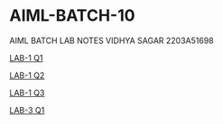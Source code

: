# AIML-BATCH-10

AIML BATCH LAB NOTES
VIDHYA SAGAR
2203A51698

[LAB-1 Q1](https://github.com/vidhyasagar135/AIML-BATCH-10/blob/main/1.ipynb)

[LAB-1 Q2](https://github.com/vidhyasagar135/AIML-BATCH-10/blob/main/2.ipynb)

[LAB-1 Q3](https://github.com/vidhyasagar135/AIML-BATCH-10/blob/main/3.ipynb)

[LAB-3 Q1](https://github.com/vidhyasagar135/AIML-BATCH-10/blob/main/Lab03_AIML.ipynb)
